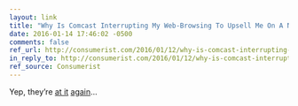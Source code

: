 ```yaml
---
layout: link
title: "Why Is Comcast Interrupting My Web-Browsing To Upsell Me On A New Modem?"
date: 2016-01-14 17:46:02 -0500
comments: false
ref_url: http://consumerist.com/2016/01/12/why-is-comcast-interrupting-my-web-browsing-to-upsell-me-on-a-new-modem/
in_reply_to: http://consumerist.com/2016/01/12/why-is-comcast-interrupting-my-web-browsing-to-upsell-me-on-a-new-modem/
ref_source: Consumerist
---
```


Yep, they’re [at it](/notebook/the-network-effect/) [again](/notebook/more-proof-we-dont-control-our-web-pages/)…